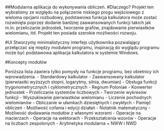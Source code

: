 ##Modularna aplikacja do wykonywania obliczeń.
#Dlaczego?
Projekt ten wybraliśmy ze względu na połączenie niskiego progu wejściowego z wieloma opcjami rozbudowy, podstawowa funkcja kalkulatora może zostać rozwinięta poprzez dodanie bardziej zaawansowanych funkcji takich jak m.in. przeliczanie jednostek, tworzenie grafów, znajdowanie pierwiastków wielomianu, itd. Projekt ten posiada szerokie możliwości rozwoju.

#UI
Stworzymy minimalistyczny interfejs użytkownika pozwalający przełączać się między modułami programu, inspiracją do wyglądu programu może być podstawowa aplikacja kalkulatora w systemie Windows.

#Koncepty modułów

Poniższa lista zawiera tylko pomysły na funkcje programu, bez obietnicy ich wprowadzenia.
    - Standardowy kalkulator
    - Zaawansowany kalkulator (pierwiastki wyższych stopni, logarytmy, silnia, dwumian)
    - Obsługa funkcji trygonometrycznych i cyklometrycznych
    - Regnum Poloniae
    - Konwerter jednostek
    - Przeliczanie systemów liczbowych
    - Tworzenie wykresów funkcji
    - Wyszukiwanie pierwiastków wielomianu
    - Liczenie pochodnych wielomianów
    - Obliczanie w ułamkach dziesiętnych i zwykłych
    - Pamięć obliczeń
    - Możliwość cofania i edycji działań
    - Notatnik matematyczny
    - Możliwość dodawania modułów z własnymi wzorami
    - Operacje na macierzach
    - Operacje na wektorach
    - Przekształcenia wzorów
    - Operacje na liczbach zespolonych
    - Arytmetyka modularna + NWW i NWD

